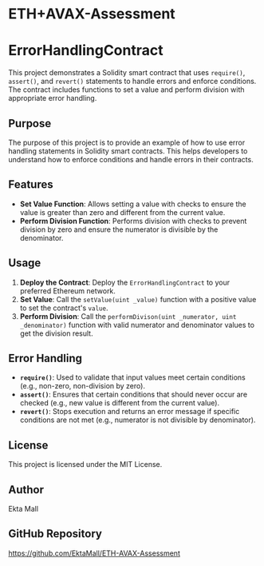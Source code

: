 # ETH+AVAX-Assessment

# ErrorHandlingContract

This project demonstrates a Solidity smart contract that uses `require()`, `assert()`, and `revert()` statements to handle errors and enforce conditions. The contract includes functions to set a value and perform division with appropriate error handling.

## Purpose

The purpose of this project is to provide an example of how to use error handling statements in Solidity smart contracts. This helps developers to understand how to enforce conditions and handle errors in their contracts.

## Features

- **Set Value Function**: Allows setting a value with checks to ensure the value is greater than zero and different from the current value.
- **Perform Division Function**: Performs division with checks to prevent division by zero and ensure the numerator is divisible by the denominator.

## Usage

1. **Deploy the Contract**: Deploy the `ErrorHandlingContract` to your preferred Ethereum network.
2. **Set Value**: Call the `setValue(uint _value)` function with a positive value to set the contract's `value`.
3. **Perform Division**: Call the `performDivison(uint _numerator, uint _denominator)` function with valid numerator and denominator values to get the division result.

## Error Handling

- **`require()`**: Used to validate that input values meet certain conditions (e.g., non-zero, non-division by zero).
- **`assert()`**: Ensures that certain conditions that should never occur are checked (e.g., new value is different from the current value).
- **`revert()`**: Stops execution and returns an error message if specific conditions are not met (e.g., numerator is not divisible by denominator).

## License

This project is licensed under the MIT License.

## Author

Ekta Mall

## GitHub Repository

https://github.com/EktaMall/ETH-AVAX-Assessment
